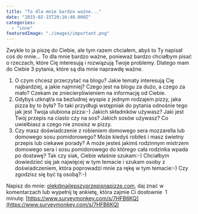 ```yaml
---
title: "To dla mnie bardzo ważne..."
date: "2015-02-15T20:16:48.000Z"
categories: 
  - "inne"
featuredImage: "./images/important.png"
---
```


Zwykle to ja piszę do Ciebie, ale tym razem chciałem, abyś to Ty napisał coś do mnie… To dla mnie bardzo ważne, ponieważ bardzo chciałbym pisać o rzeczach, które Cię interesują i rozwiązują Twoje problemy. Dlatego mam do Ciebie 3 pytania, które są dla mnie naprawdę ważne.

1. O czym chcesz przeczytać na blogu? Jakie tematy interesują Cię najbardziej, a jakie najmniej? Czego jest na blogu za dużo, a czego za mało? Czekam ze zniecierpliwieniem na informację od Ciebie.
2. Gdybyś utknął/a na bezludnej wyspie z jednym rodzajem pizzy, jaka pizza by to była? To taki przydługi wstępniak do pytania odnośnie tego jak jest Twoja ulubiona pizza:-) Jakich składników używasz? Jaki jest Twój przepis na ciasto czy na sos? Jakich sosów używasz? Co uwielbiasz a czego nie znosisz w pizzy.
3. Czy masz doświadczenie z robieniem domowego sera mozzarella lub domowego sosu pomidorowego? Może kiedyś robiłeś i masz świetny przepis lub ciekawe porady? A może jesteś jakimś rodzinnym mistrzem domowego sera i sosu pomidorowego do którego cała rodzinka wpada po dostawę? Tak czy siak, Ciebie właśnie szukam:-) Chciałbym dowiedzieć się jak najwięcej w tym temacie i szukam osoby z doświadczeniem, która poprowadzi mnie za rękę w tym temacie:-) Czy zgodzisz się być tą osobą?:-)

Napisz do mnie: [olek@najlepszyprzepisnapizze.com](mailto:olek@najlepszyprzepisnapizze.com), daj znać w komentarzach lub wypełnij tę ankietę, która zajmie Ci dosłownie  1 minutę: [https://www.surveymonkey.com/s/7HFB6KQ](https://www.surveymonkey.com/s/7HFB6KQ)
